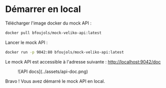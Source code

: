 # Démarrer en local

Télécharger l'image docker du mock API :

```bash
docker pull bfoujols/mock-veliko-api:latest
```

Lancer le mock API :

```bash
docker run -p 9042:80 bfoujols/mock-veliko-api:latest
```

Le mock API est accessible à l'adresse suivante : [http://localhost:9042/doc](http://localhost:9042/doc)

<figure markdown="span">
  ![API docs](../assets/api-doc.png)
</figure>

Bravo ! Vous avez démarré le mock API en local.